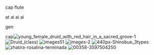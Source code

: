 cap flute

at ai 
ai   ai 

gen

  cap![young_female_druid_with_red_hair_in_a_sacred_grove-1](https://github.com/user-attachments/assets/3b5af583-f638-430b-9db2-237f9fed31be)
![Druid_(class)](https://github.com/user-attachments/assets/886a1eb9-2715-49f4-ada4-b84655a02da9)
![images51](https://github.com/user-attachments/assets/299f1cd4-bd72-41cb-99d6-3492da022bad)
![images-2](https://github.com/user-attachments/assets/faac44ff-2cc1-4e92-b814-23cbb9610782)
![440px-Shinobue_3types](https://github.com/user-attachments/assets/40ba8123-9e37-42e9-b76e-8902e39cda7a)
![zhatira-rosalina-terminada](https://github.com/user-attachments/assets/f476eadd-e55f-4dbc-a66c-81a7ab3bd221)
![00358-3597504250](https://github.com/user-attachments/assets/d305adba-2ed1-4310-9613-d74b825c10fa)
